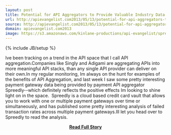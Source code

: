 ```yaml
---
layout: post
title: Potential for API Aggregators to Provide Valuable Industry Data
url: http://apievangelist.com2013/05/13/potential-for-api-aggregators-to-provide-valuable-industry-data/
source: http://apievangelist.com2013/05/13/potential-for-api-aggregators-to-provide-valuable-industry-data/
domain: apievangelist.com2013
image: https://s3.amazonaws.com/kinlane-productions/api-evangelist/spreedly/spreedly-logo.png
---
```

{% include JB/setup %}<p>Ive been tracking on a trend in the API space that I call API aggregation.Companies like Singly and Adigami are aggregating APIs into more meaningful API stacks, than any single API provider can deliver on their own.In my regular monitoring, Im always on the hunt for examples of the benefits of API Aggregation, and last week I saw some pretty interesting payment gateway data being provided by payment API aggregator Spreedly--which definitely reflects the positive effects Im looking to shine light on in the space.  Spreedly is a cloud based credit card vault that allows you to work with one or multiple payment gateways over time or simultaneously, and has published some pretty interesting analysis of failed transaction rates across multiple payment gateways.Ill let you head over to Spreedly to read the analysis.</p>
<center><p><a href="http://apievangelist.com2013/05/13/potential-for-api-aggregators-to-provide-valuable-industry-data/" style='padding:25px; font-sze:18px; font-weight: bold;'>Read Full Story</a></p></center>
